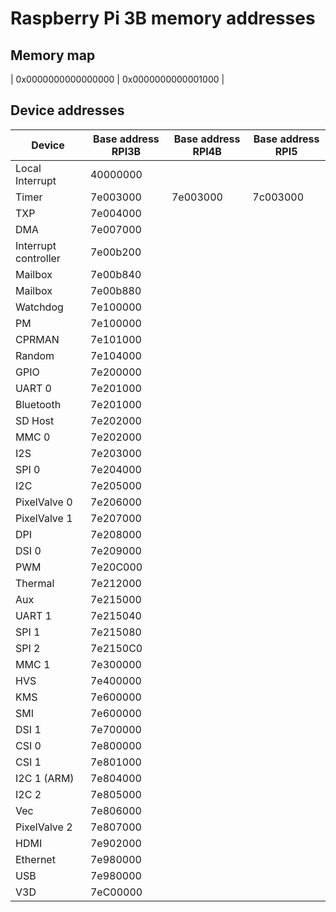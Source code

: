 # Raspberry Pi 3B memory addresses

## Memory map

| 0x0000000000000000 | 0x0000000000001000 |

## Device addresses

| Device               | Base address RPI3B | Base address RPI4B | Base address RPI5 |
|----------------------|--------------------|--------------------|-------------------|
| Local Interrupt      | 40000000           |
| Timer                | 7e003000           | 7e003000           | 7c003000           |
| TXP                  | 7e004000           |
| DMA                  | 7e007000           |
| Interrupt controller | 7e00b200           |
| Mailbox              | 7e00b840           |
| Mailbox              | 7e00b880           |
| Watchdog             | 7e100000           |
| PM                   | 7e100000           |
| CPRMAN               | 7e101000           |
| Random               | 7e104000           |
| GPIO                 | 7e200000           |
| UART 0               | 7e201000           |
| Bluetooth            | 7e201000           |
| SD Host              | 7e202000           |
| MMC 0                | 7e202000           |
| I2S                  | 7e203000           |
| SPI 0                | 7e204000           |
| I2C                  | 7e205000           |
| PixelValve 0         | 7e206000           |
| PixelValve 1         | 7e207000           |
| DPI                  | 7e208000           |
| DSI 0                | 7e209000           |
| PWM                  | 7e20C000           |
| Thermal              | 7e212000           |
| Aux                  | 7e215000           |
| UART 1               | 7e215040           |
| SPI 1                | 7e215080           |
| SPI 2                | 7e2150C0           |
| MMC 1                | 7e300000           |
| HVS                  | 7e400000           |
| KMS                  | 7e600000           |
| SMI                  | 7e600000           |
| DSI 1                | 7e700000           |
| CSI 0                | 7e800000           |
| CSI 1                | 7e801000           |
| I2C 1 (ARM)          | 7e804000           |
| I2C 2                | 7e805000           |
| Vec                  | 7e806000           |
| PixelValve 2         | 7e807000           |
| HDMI                 | 7e902000           |
| Ethernet             | 7e980000           |
| USB                  | 7e980000           |
| V3D                  | 7eC00000           |


